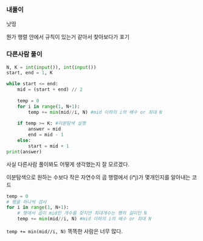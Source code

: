 ### 내풀이

낫띵

뭔가 행렬 안에서 규칙이 있는거 같아서 찾아보다가  포기



### 다른사람 풀이

```python
N, K = int(input()), int(input())
start, end = 1, K

while start <= end:
    mid = (start + end) // 2
    
    temp = 0
    for i in range(1, N+1):
        temp += min(mid//i, N) #mid 이하의 i의 배수 or 최대 N
    
    if temp >= K: #이분탐색 실행
        answer = mid
        end = mid - 1
    else:
        start = mid + 1
print(answer)
```

사실 다른사람 풀이봐도 어떻게 생각했는지 잘 모르겠다.

이분탐색으로 원하는 수보다 작은 자연수의 곱 행렬에서 (i*j)가 몇개인지를 알아내는 코드

```python
temp = 0
# 행을 하나씩 검사
for i in range(1, N+1):
    # 행에서 곱이 mid인 개수를 찾지만 최대개수는 행의 길이인 N
    temp += min(mid//i, N) #mid 이하의 i의 배수 or 최대 N
```

`temp += min(mid//i, N)` 똑똑한 사람은 너무 많다.

